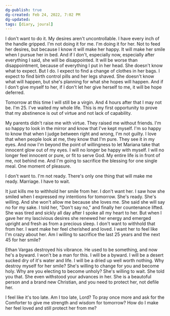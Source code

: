```yaml
---
dg-publish: true
dg-created: Feb 24, 2022, 7:02 PM
dg-updated: 
tags: [diary, joural]
---
```


I don't want to do it. My desires aren't uncontrollable. I have every inch of the handle gripped. I'm not doing it for me. I'm doing it for her. Not to feed her desires, but because I know it will make her happy. It will make her smile when I pursue her in bed. And if I don't, especially now, especially after everything I said, she will be disappointed. It will be worse than disappointment, because of everything I put in her head. She doesn't know what to expect. But I do. I expect to find a change of clothes in her bags. I expect to find birth control pills and her legs shaved. She doesn't know what will happen, but she's planning for what she hopes will happen. And if I don't give myself to her, if I don't let her give herself to me, it will be hope deferred.

Tomorrow at this time I will still be a virgin. And 4 hours after that I may not be. I'm 25. I've waited my whole life. This is my first opportunity to prove that my abstinence is out of virtue and not lack of capability.

My parents didn't raise me with virtue. They raised me without friends. I'm so happy to look in the mirror and know that I've kept myself. I'm so happy to know that when I judge between right and wrong, I'm not guilty. I love that when people look at me, they know that I'm pure. They see it in my eyes. And now I'm beyond the point of willingness to let Mariana take that innocent glow out of my eyes. I will no longer be happy with myself. I will no longer feel innocent or pure, or fit to serve God. My entire life is in front of me, not behind me. And I'm going to sacrifice the blessing for one single meal. One moment of pleasure.

I don't want to. I'm not ready. There's only one thing that will make me ready. Marriage. I have to wait.

It just kills me to withhold her smile from her. I don't want her. I saw how she smiled when I expressed my intentions for tomorrow. She's ready. She's willing. And she won't allow me because she loves me. She said she will say no for my sake. I told her, "Don't say no," and finally her countenance lifted. She was tired and sickly all day after I spoke all my heart to her. But when I gave her my lascivious desires she renewed her energy and emerged upright and fresh as from a precious sleep. I don't want to withhold that from her. I want make her feel cherished and loved. I want her to feel like I'm crazy about her. Am I willing to sacrifice the last 25 years and the next 45 for her smile?

Ethan Vargas destroyed his vibrance. He used to be something, and now he's a byward. I won't be a man for this. I will be a byward. I will be a desert sucked dry of it's water and life. I will be a dried up well worth nothing. Why destroy myself for her smile? She's willing to change for you and become holy. Why are you electing to become unholy? She's willing to wait. She told you that. She even withstood your advances in her. She is a beautoful person and a brand new Christian, and you need to protect her, not defile her.

I feel like it's too late. Am I too late, Lord? To pray once more and ask for the Comforter to give me strength and wisdom for tomorrow? How do I make her feel loved and still protect her from me?

